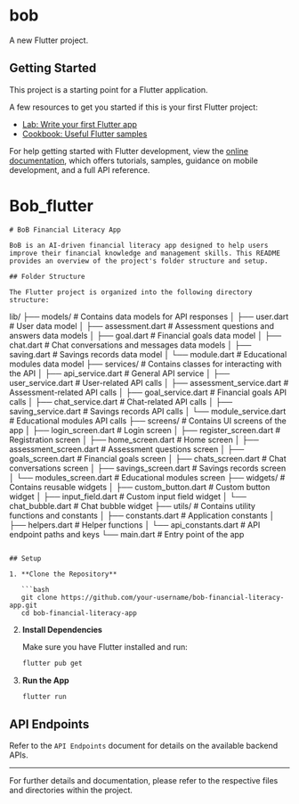 # bob

A new Flutter project.

## Getting Started

This project is a starting point for a Flutter application.

A few resources to get you started if this is your first Flutter project:

- [Lab: Write your first Flutter app](https://docs.flutter.dev/get-started/codelab)
- [Cookbook: Useful Flutter samples](https://docs.flutter.dev/cookbook)

For help getting started with Flutter development, view the
[online documentation](https://docs.flutter.dev/), which offers tutorials,
samples, guidance on mobile development, and a full API reference.
# Bob_flutter



```
# BoB Financial Literacy App

BoB is an AI-driven financial literacy app designed to help users improve their financial knowledge and management skills. This README provides an overview of the project's folder structure and setup.

## Folder Structure

The Flutter project is organized into the following directory structure:

```
lib/
├── models/                  # Contains data models for API responses
│   ├── user.dart            # User data model
│   ├── assessment.dart      # Assessment questions and answers data models
│   ├── goal.dart            # Financial goals data model
│   ├── chat.dart            # Chat conversations and messages data models
│   ├── saving.dart          # Savings records data model
│   └── module.dart          # Educational modules data model
├── services/                # Contains classes for interacting with the API
│   ├── api_service.dart     # General API service
│   ├── user_service.dart    # User-related API calls
│   ├── assessment_service.dart  # Assessment-related API calls
│   ├── goal_service.dart    # Financial goals API calls
│   ├── chat_service.dart    # Chat-related API calls
│   ├── saving_service.dart  # Savings records API calls
│   └── module_service.dart  # Educational modules API calls
├── screens/                 # Contains UI screens of the app
│   ├── login_screen.dart    # Login screen
│   ├── register_screen.dart # Registration screen
│   ├── home_screen.dart     # Home screen
│   ├── assessment_screen.dart # Assessment questions screen
│   ├── goals_screen.dart    # Financial goals screen
│   ├── chats_screen.dart    # Chat conversations screen
│   ├── savings_screen.dart  # Savings records screen
│   └── modules_screen.dart  # Educational modules screen
├── widgets/                 # Contains reusable widgets
│   ├── custom_button.dart   # Custom button widget
│   ├── input_field.dart     # Custom input field widget
│   └── chat_bubble.dart     # Chat bubble widget
├── utils/                   # Contains utility functions and constants
│   ├── constants.dart       # Application constants
│   ├── helpers.dart         # Helper functions
│   └── api_constants.dart    # API endpoint paths and keys
└── main.dart                # Entry point of the app
```

## Setup

1. **Clone the Repository**

   ```bash
   git clone https://github.com/your-username/bob-financial-literacy-app.git
   cd bob-financial-literacy-app
   ```

2. **Install Dependencies**

   Make sure you have Flutter installed and run:

   ```bash
   flutter pub get
   ```

3. **Run the App**

   ```bash
   flutter run
   ```

## API Endpoints

Refer to the `API Endpoints` document for details on the available backend APIs.

---

For further details and documentation, please refer to the respective files and directories within the project.

```
